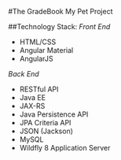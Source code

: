 #The GradeBook
My Pet Project

##Technology Stack:
*Front End*
* HTML/CSS
* Angular Material
* AngularJS

*Back End*
* RESTful API
* Java EE
* JAX-RS
* Java Persistence API
* JPA Criteria API
* JSON (Jackson)
* MySQL
* Wildfly 8 Application Server


